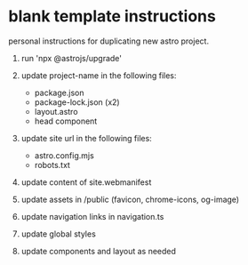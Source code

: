 # blank template instructions

personal instructions for duplicating new astro project.

1. run 'npx @astrojs/upgrade'

2. update project-name in the following files:

   - package.json
   - package-lock.json (x2)
   - layout.astro
   - head component

3. update site url in the following files:

   - astro.config.mjs
   - robots.txt

4. update content of site.webmanifest

5. update assets in /public (favicon, chrome-icons, og-image)

6. update navigation links in navigation.ts

7. update global styles

8. update components and layout as needed
